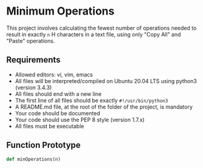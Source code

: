 # Minimum Operations

This project involves calculating the fewest number of operations needed to result in exactly `n` H characters in a text file, using only "Copy All" and "Paste" operations.

## Requirements

- Allowed editors: vi, vim, emacs
- All files will be interpreted/compiled on Ubuntu 20.04 LTS using python3 (version 3.4.3)
- All files should end with a new line
- The first line of all files should be exactly `#!/usr/bin/python3`
- A README.md file, at the root of the folder of the project, is mandatory
- Your code should be documented
- Your code should use the PEP 8 style (version 1.7.x)
- All files must be executable

## Function Prototype

```python
def minOperations(n)
